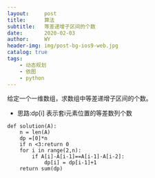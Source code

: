 ```yaml
---
layout:     post
title:      算法
subtitle:   等差递增子区间的个数
date:       2020-02-03
author:     WY
header-img: img/post-bg-ios9-web.jpg
catalog: true
tags:
    - 动态规划
    - 依图
    - python
---
```


给定一个一维数组，求数组中等差递增子区间的个数。
- 思路:dp[i] 表示套i元素位置的等差数列个数
```
def solution(A):
    n = len(A)
    dp =[0]*n
    if n <3:return 0
    for i in range(2,n):
        if A[i]-A[i-1]==A[i-1]-A[i-2]:
            dp[i] = dp[i-1]+1
    return sum(dp)
```
